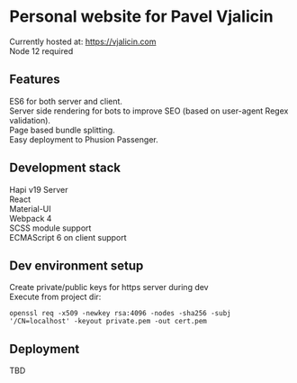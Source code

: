 # Personal website for Pavel Vjalicin

Currently hosted at: https://vjalicin.com   
Node 12 required

## Features
ES6 for both server and client.  
Server side rendering for bots to improve SEO (based on user-agent Regex validation).  
Page based bundle splitting.  
Easy deployment to Phusion Passenger.

## Development stack

Hapi v19 Server  
React  
Material-UI  
Webpack 4  
SCSS module support  
ECMAScript 6 on client support  

## Dev environment setup

Create private/public keys for https server during dev  
Execute from project dir:
  
`openssl req -x509 -newkey rsa:4096 -nodes -sha256 -subj '/CN=localhost' -keyout private.pem -out cert.pem`

## Deployment 
TBD 

